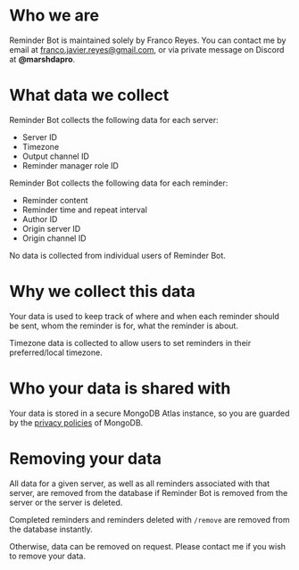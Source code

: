 # Who we are
Reminder Bot is maintained solely by Franco Reyes. You can contact me by email at [franco.javier.reyes@gmail.com](mailto:franco.javier.reyes@gmail.com), or via private message on Discord at **@marshdapro**.

# What data we collect
Reminder Bot collects the following data for each server:
- Server ID
- Timezone
- Output channel ID
- Reminder manager role ID

Reminder Bot collects the following data for each reminder:
- Reminder content
- Reminder time and repeat interval
- Author ID
- Origin server ID
- Origin channel ID

No data is collected from individual users of Reminder Bot.

# Why we collect this data
Your data is used to keep track of where and when each reminder should be sent, whom the reminder is for, what the reminder is about.

Timezone data is collected to allow users to set reminders in their preferred/local timezone.

# Who your data is shared with
Your data is stored in a secure MongoDB Atlas instance, so you are guarded by the [privacy policies](https://www.mongodb.com/legal/privacy) of MongoDB.

# Removing your data
All data for a given server, as well as all reminders associated with that server, are removed from the database if Reminder Bot is removed from the server or the server is deleted.

Completed reminders and reminders deleted with `/remove` are removed from the database instantly.

Otherwise, data can be removed on request. Please contact me if you wish to remove your data.
